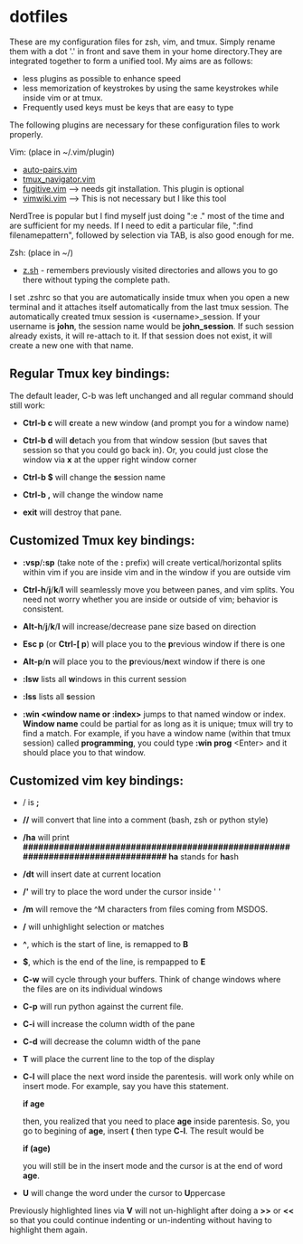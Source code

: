 # dotfiles
These are my configuration files for zsh, vim, and tmux. Simply rename them with a dot '.' in front and save them in your home directory.They are integrated together to form a unified tool. My aims are as follows:
- less plugins as possible to enhance speed
- less memorization of keystrokes by using the same keystrokes while inside vim or at tmux.
- Frequently used keys must be keys that are easy to type

The following plugins are necessary for these configuration files to work properly.

Vim: (place in ~/.vim/plugin)
  - [auto-pairs.vim](https://github.com/jiangmiao/auto-pairs)
  - [tmux_navigator.vim](https://github.com/christoomey/vim-tmux-navigator)
  - [fugitive.vim](https://github.com/tpope/vim-fugitive) --> needs git installation. This plugin is optional
  - [vimwiki.vim](https://github.com/vimwiki/vimwiki) --> This is not necessary but I like this tool
  
NerdTree is popular but I find myself just doing ":e ." most of the time and are sufficient for my needs. If I need to edit a particular file, ":find filenamepattern", followed by selection via TAB, is also good enough for me.

Zsh: (place in ~/)
  - [z.sh](https://github.com/rupa/z) - remembers previously visited directories and allows you to go there without typing the complete path.

I  set .zshrc so that you are automatically inside tmux when you open a new terminal and it attaches itself automatically from the last tmux session. The automatically created tmux session is \<username\>_session. If your username is **john**, the session name would be **john_session**. If such session already exists, it will re-attach to it. If that session does not exist, it will create a new one with that name.

## Regular Tmux key bindings:
The default leader, C-b was left unchanged and all regular command should still work:
 -  **Ctrl-b c** will **c**reate a new window (and prompt you for a window name)
 
 -  **Ctrl-b d** will **d**etach you from that window session (but saves that session so that you could go back in). Or, you could just close the window via **x** at the upper right window corner
 
  -  **Ctrl-b $** will change the **s**ession name
  
  -  **Ctrl-b ,** will change the window name
  
  -  **exit** will destroy that pane.
  
## Customized Tmux key bindings:
 - **:vsp**/**:sp**  (take note of the **:** prefix) will create vertical/horizontal splits within vim if you are inside vim and in the window if you are outside vim

-  **Ctrl-h**/**j**/**k**/**l**  will seamlessly move you between panes, and vim splits. You need not worry whether you are inside or outside of vim; behavior is consistent.

 -  **Alt-h**/**j**/**k**/**l**  will increase/decrease pane size based on direction

 -  **Esc p** (or **Ctrl-\[ p**) will place you to the **p**revious window if there is one

 -  **Alt-p**/**n** will place you to the **p**revious/**n**ext window if there is one

 -  **:lsw** lists all **w**indows in this current session

 -  **:lss** lists all **s**ession

 -  **:win \<window name or :index\>** jumps to that named window or index. **Window name** could be partial for as long as it is unique; tmux will try to find a match. For example, if you have a window name (within that tmux session) called **programming**, you could type **:win prog** \<Enter\> and it should place you to that window.

## Customized vim key bindings:
 - /<leader/> is **;**
  
 - **/<leader/>/<leader/>** will convert that line into a comment (bash, zsh or python style)
  
 - **/<leader/>ha** will print **################################################################################ ha** stands for **ha**sh
 
 - **/<leader/>dt** will insert date at current location
  
 - **/<leader/>'** will try to place the word under the cursor inside '  '
  
 - **/<leader/>m** will remove the ^M characters from files coming from MSDOS.
  
 - **/<space/>** will unhighlight selection or matches
  
 - **^**, which is the start of line, is remapped to **B**
 
 - **$**, which is the end of the line, is rempapped to **E**
 
 - **C-w** will cycle through your buffers. Think of change windows where the files are on its individual windows
 
 - **C-p** will run python against the current file.
 
 - **C-i** will increase the column width of the pane
 
 - **C-d** will decrease the column width of the pane
 
 - **T** will place the current line to the top of the display
 
 - **C-l** will place the next word inside the parentesis. will work only while on insert mode. For example, say you have this statement.
 
      **if age**
      
   then, you realized that you need to place **age** inside parentesis. So, you go to begining of **age**, insert **(** then type **C-l**. The result would be
   
      **if (age)**
      
    you will still be in the insert mode and the cursor is at the end of word **age**.
  
  - **U** will change the word under the cursor to **U**ppercase
  
Previously highlighted lines via **V** will not un-highlight after doing a **>>** or **<<** so that you could continue indenting or un-indenting without having to highlight them again.


